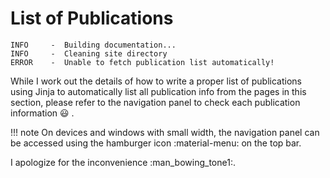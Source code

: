 # List of Publications

```
INFO     -  Building documentation...
INFO     -  Cleaning site directory
ERROR    -  Unable to fetch publication list automatically!
```

While I work out the details of how to write a proper list of publications using
Jinja to automatically list all publication info from the pages in this section,
please refer to the navigation panel to check each publication information
:smiley: .

!!! note
    On devices and windows with small width, the navigation panel can be
    accessed using the hamburger icon :material-menu: on the top bar.

I apologize for the inconvenience :man_bowing_tone1:.
